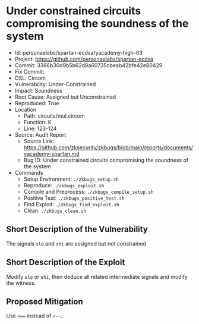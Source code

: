 # Under constrained circuits compromising the soundness of the system

* Id: personaelabs/spartan-ecdsa/yacademy-high-03
* Project: https://github.com/personaelabs/spartan-ecdsa
* Commit: 3386b30d9b5b62d8a60735cbeab42bfe42e80429
* Fix Commit: 
* DSL: Circom
* Vulnerability: Under-Constrained
* Impact: Soundness
* Root Cause: Assigned but Unconstrained
* Reproduced: True
* Location
  - Path: circuits/mul.circom
  - Function: K
  - Line: 123-124
* Source: Audit Report
  - Source Link: https://github.com/zksecurity/zkbugs/blob/main/reports/documents/yacademy-spartan.md
  - Bug ID: Under constrained circuits compromising the soundness of the system
* Commands
  - Setup Environment: `./zkbugs_setup.sh`
  - Reproduce: `./zkbugs_exploit.sh`
  - Compile and Preprocess: `./zkbugs_compile_setup.sh`
  - Positive Test: `./zkbugs_positive_test.sh`
  - Find Exploit: `./zkbugs_find_exploit.sh`
  - Clean: `./zkbugs_clean.sh`

## Short Description of the Vulnerability

The signals `slo` and `shi` are assigned but not constrained

## Short Description of the Exploit

Modify `slo` or `shi`, then deduce all related intermediate signals and modify the witness.

## Proposed Mitigation

Use `<==` instead of `<--`.


